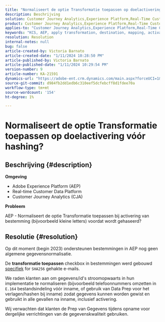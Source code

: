 ```yaml
---
title: "Normaliseert de optie Transformatie toepassen op doelactivering vóór hashing?"
description: Beschrijving
solution: Customer Journey Analytics,Experience Platform,Real-Time Customer Data Platform
product: Customer Journey Analytics,Experience Platform,Real-Time Customer Data Platform
applies-to: "Customer Journey Analytics,Experience Platform,Real-Time Customer Data Platform"
keywords: "KCS, AEP, apply transformation, destination, mapping, activation, RT-CDP, Customer Journey Analytics, normalize, Adobe Experience Platform"
resolution: Resolution
internal-notes: null
bug: false
article-created-by: Victoria Barnato
article-created-date: "1/11/2024 10:28:50 PM"
article-published-by: Victoria Barnato
article-published-date: "1/11/2024 10:29:54 PM"
version-number: 9
article-number: KA-21591
dynamics-url: "https://adobe-ent.crm.dynamics.com/main.aspx?forceUCI=1&pagetype=entityrecord&etn=knowledgearticle&id=642f12ca-d0b0-ee11-a569-6045bd006704"
source-git-commit: d984fb2dd1edb6c310eef5dcfebcff8d1fdee70a
workflow-type: tm+mt
source-wordcount: '154'
ht-degree: 1%

---
```


# Normaliseert de optie Transformatie toepassen op doelactivering vóór hashing?

## Beschrijving {#description}


<b>Omgeving</b>

- Adobe Experience Platform (AEP)
- Real-time Customer Data Platform
- Customer Journey Analytics (CJA)




<b>Probleem</b>


AEP - Normaliseert de optie Transformatie toepassen bij activering van bestemming (bijvoorbeeld kleine letters) voordat wordt gehaseerd?


## Resolutie {#resolution}


Op dit moment (begin 2023) ondersteunen bestemmingen in AEP nog geen algemene gegevensnormalisatie.


De <b>transformatie toepassen</b> checkbox in bestemmingen werd gebouwd <u>specifiek</u> for `SHA256` gehakte e-mails.


We raden klanten aan om gegevens/id&#39;s stroomopwaarts in hun implementatie te normaliseren (bijvoorbeeld telefoonnummers omzetten in `E.164` bestandsindeling vóór inname, of gebruik van Data Prep voor het verlagen/hashen bij inname) zodat gegevens kunnen worden gewist en gebruikt in alle gevallen na inname, inclusief activering.

Wij verwachten dat klanten de Prep van Gegevens tijdens opname voor dergelijke verrichtingen van de gegevenskwaliteit gebruiken.




